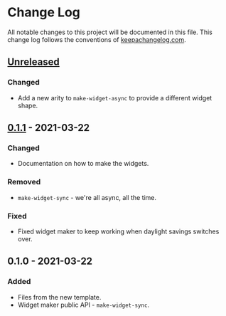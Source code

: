 # Change Log
All notable changes to this project will be documented in this file. This change log follows the conventions of [keepachangelog.com](http://keepachangelog.com/).

## [Unreleased]
### Changed
- Add a new arity to `make-widget-async` to provide a different widget shape.

## [0.1.1] - 2021-03-22
### Changed
- Documentation on how to make the widgets.

### Removed
- `make-widget-sync` - we're all async, all the time.

### Fixed
- Fixed widget maker to keep working when daylight savings switches over.

## 0.1.0 - 2021-03-22
### Added
- Files from the new template.
- Widget maker public API - `make-widget-sync`.

[Unreleased]: https://github.com/your-name/reitit-swagger-playground/compare/0.1.1...HEAD
[0.1.1]: https://github.com/your-name/reitit-swagger-playground/compare/0.1.0...0.1.1
